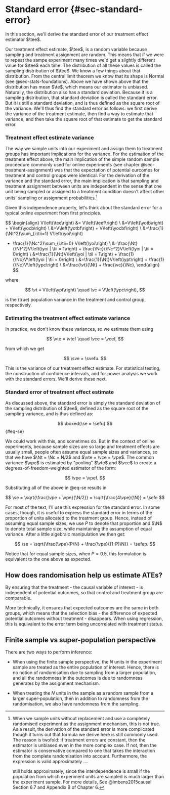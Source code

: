 # Standard error {#sec-standard-error}

In this section, we'll derive the standard error of our treatment effect estimator $\tee$.

Our treatment effect estimate, $\tee$, is a random variable because sampling and
treatment assignment are random. This means that if we were to repeat the sampe
experiment many times we'd get a slightly different value for $\tee$ each time.
The distribution of all these values is called the sampling distribution of
$\tee$. We know a few things about that distribution. From the central limit
theorem we know that its shape is Normal (see @sec-stats-foundations). Above we
have shown above that the distribution has mean $\te$, which means our estimator
is unbiased. Naturally, the distribution also has a standard deviation. Because it
is a sampling distribution, that standard deviation is called the standard
error. But it is still a standard deviation, and is thus defined as the square
root of the variance. We'll thus find the standard error as follows: we first
derive the variance of the treatment estimate, then find a way to estimate that
variance, and then take the square root of that estimate to get the standard
error.


### Treatment effect estimate variance

The way we sample units into our experiment and assign them to treatment groups
has important implications for the variance. For the estimation of the treatment
effect above, the main implication of the simple random sample proceedure
commonly used for online experiments (see chapter @sec-treatment-assignment) was
that the expectation of potential ourcomes for treatment and control groups were
identical. For the derivation of the variance and the standard error, the main
implication is that sampling and treatment assignment between units are
independent in the sense that one unit being sampled or assigned to a treatment
condition doesn't affect other units' sampling or assignment
probabilities.[^dependence_case]

Given this independence property, let's think about the standard error for a typical online experiment from
first principles.

$$
\begin{align}
V\left(\tee\right) &= V\left(\teef\right) \\
&=V\left(\yotb\right) + V\left(\yocb\right) \\
&=V\left(\yotbf\right) + V\left(\yocbf\right) \\
&=\frac{1}{\Nt^2}\sum_{i:\tii=1} V\left(\yoi\right)
+ \frac{1}{\Nc^2}\sum_{i:\tii=0} V\left(\yoi\right) \\
&=\frac{\Nt}{\Nt^2}V\left(\yoi | \tii = 1\right) + \frac{\Nc}{\Nc^2}V\left(\yoi | \tii = 0\right) \\
&=\frac{1}{\Nt}V\left(\yoi | \tii = 1\right) + \frac{1}{\Nc}V\left(\yoi | \tii = 0\right) \\
&=\frac{1}{\Nt}V\left(\ypt\right) + \frac{1}{\Nc}V\left(\ypc\right) \\
&=\frac{\vt}{\Nt} + \frac{\vc}{\Nc},
\end{align}
$$

where

$$
\vt ≡ V\left(\ypt\right) \quad \vc ≡ V\left(\ypc\right),
$$

is the (true) population variance in the treatment and control group,
respectively.

### Estimating the treatment effect estimate variance

In practice, we don't know these variances, so we estimate them
using 

$$
\vte = \vtef \quad \vce = \vcef,
$$

from which we get

$$
\sve = \svefu.
$$

This is the variance of our treatment effect estimate. For statistical testing,
the construction of confidence intervals, and for power analysis we work with
the standard errors. We'll derive these next.

### Standard error of treatment effect estimate

As discussed above, the standard error is simply the standard deviation of the
sampling distribution of $\tee$, defined as the square root of the sampling variance, and is thus defined as:

$$
\boxed{\se = \sefu}
$${#eq-se}

We could work with this, and sometimes do. But in the context of online
experiments, because sample sizes are so large and treatment effects are usually
small, people often assume equal sample sizes and variances, so that we have
$\Nt = \Nc = N/2$ and $\vte = \vce = \vpe$. The common variance $\vpe$ is
estimated by "pooling" $\vte$ and $\vce$ to create a degrees-of-freedom-weighted
estimator of the form:

$$
\vpe = \vpef.
$$

Substituting all of the above in @eq-se results in 

$$
\se = \sqrt{\frac{\vpe + \vpe}{\N/2}} = \sqrt{\frac{4\vpe}{\N}} = \sefe
$$

For most of the text, I'll use this expression for the standard error. In some
cases, though, it is useful to express the standard error in terms of the
proportion of units allocated to the treatment group. Hence, instead of assuming
equal sample sizes, we use $P$ to denote that proportion and $\N$ to denote
total sample size, while maintaining the assumption of equal variance. After a little algebraic manipulation we then get:

$$
\se = \sqrt{\frac{\vpe}{P\N} + \frac{\vpe}{(1-P)\N}} = \sefep.
$$

Notice that for equal sample sizes, when $P=0.5$, this formulation is equivalent
to the one above as expected.



## How does randomisation help us estimate ATEs?

By ensuring that the treatment - the causal variable of interest - is independent of potential outcomes, so that control and treatment group are comparable.

More technically, it ensures that expected outcomes are the same in both groups, which means that the selection bias - the difference of expected potential outcomes without treatment - disappears. When using regression, this is equivalent to the error term being uncorrelated with treatment status.


## Finite sample vs super-population perspective

There are two ways to perform inference:

- When using the finite sample perspective, the $N$ units in the experiment sample are treated as the entire population of interest. Hence, there is no notion of randomisation due to sampling from a larger population, and all the randomness in the outcomes is due to randomness generates by the assignment mechanism.

- When treating the $N$ units in the sample as a random sample from a larger super-population, then in addition to randomness from the randomisation, we also have randomness from the sampling.

[^alternative_choices]: Other choices are possible. We could define the
    individual level treatment effect as the ratio of active and control
    treatment, and we can create different summary statistics of the
    individual-level treatment effects other than the average treatment effect
    over the entire population (see, for instance, Chapter 1 in
    @imbens2015causal).

[^alternative_proof]: For an alternative proof, see the proof of Theorem 6.1 in
    @imbens2015causal.

[^dependence_case]: When we sample units without replacement and use a
    completely randomised experiment as the assignment mechanism, this is not
    true. As a result, the derivation of the standard error is more complicated
    though it turns out that formula we derive here is still commonly used. The reason is twofold: if treatment errors are constant, then the estimator is unbiased even in the more complex case. If not, then the estimator is conservative compared to one that takes the interaction from the complete randomisation into account. Furthermore, the expression is valid approximately ....

    still holds approximately,
    since the interdependence is small if the population from which experiment
    units are sampled is much larger than the experiment sample. For more
    details, See @imbens2015causal Section 6.7 and Appendix B of Chapter 6. 

[^additive-effects]: For homogenous additive treatment effects, variances are approximately equal regardless of the effect size. 

[^tdetails]: Note that the test statistic follows a t-distribution because we
    have to estimate the variance (that is, if we replace the true variance
    with its estimate when standardising a normal variable, the result follows
    a Student's t-distribution). So, this has nothing to do with the CLT.
    However, for the test statistic to follow a student distribution, the
    numerator has to follow a normal distribution. Often, though, the
    underlying data is not normal, so that its approximately normal only for
    large enough samples, due to the CLT. At the same time, the t-distribution
    also converges to normal as the sample size increases. Hence, one we have a
    sample size large enough to justify using the t-distribution, we might as
    well use a z-test. As pointed out in Chapter 9 in @rice2006mathematical,
    the test statistic above only follows a t-distribution if we use the pooled
    variance, but for large sample sizes, the distribution is still
    approximately t or normal.


